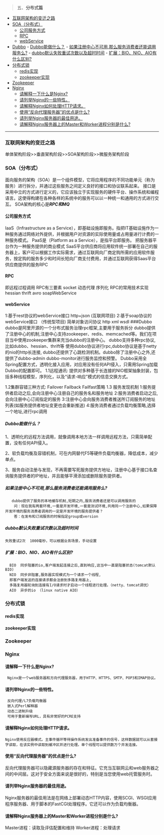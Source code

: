 > 五、**分布式篇**
- [互联网架构的变迁之路](#互联网架构的变迁之路)
- [SOA（分布式）](#soa分布式)
    - [公司服务方式](#公司服务方式)
    - [RPC](#rpc)
    - [webService](#webservice)
- [Dubbo](#dubbo)
        - [Dubbo能做什么？](#dubbo能做什么)
        - [如果注册中心不可用,那么服务消费者还能调用服务么?](#如果注册中心不可用那么服务消费者还能调用服务么)
        - [dubbo默认失败重试次数以及超时时间](#dubbo默认失败重试次数以及超时时间)
        - [扩展：BIO、NIO、AIO有什么区别?](#扩展bionioaio有什么区别)
- [分布式锁](#分布式锁)
    - [redis实现](#redis实现)
    - [zookeeper实现](#zookeeper实现)
- [Zookeeper](#zookeeper)
- [Nginx](#nginx)
    - [请解释一下什么是Nginx?](#请解释一下什么是nginx)
    - [请列举Nginx的一些特性。](#请列举nginx的一些特性)
    - [请解释Nginx如何处理HTTP请求。](#请解释nginx如何处理http请求)
    - [使用“反向代理服务器”的优点是什么?](#使用反向代理服务器的优点是什么)
    - [请列举Nginx服务器的最佳用途。](#请列举nginx服务器的最佳用途)
    - [请解释Nginx服务器上的Master和Worker进程分别是什么?](#请解释nginx服务器上的master和worker进程分别是什么)
____
### 互联网架构的变迁之路
单体架构阶段>>垂直架构阶段>>SOA架构阶段>>微服务架构阶段
### SOA（分布式）
  面向服务的架构（SOA）是一个组件模型，它将应用程序的不同功能单元（称为服务）进行拆分，并通过这些服务之间定义良好的接口和协议联系起来。
  接口是采用中立的方式进行定义的，它应该独立于实现服务的硬件平台、操作系统和编程语言。这使得构建在各种各样的系统中的服务可以以一种统一和通用的方式进行交互。
  SOA架构的核心是***RPC和MQ***
#### 公司服务方式
  IaaS（Infrastructure as a Service），即基础设施即服务。指把IT基础设施作为一种服务通过网络对外提供，并根据用户对资源的实际使用量或占用量进行计费的一种服务模式。
  PaaS是（Platform as a Service），是指平台即服务。 把服务器平台作为一种服务提供的商业模式
  SaaS平台供应商将应用软件统一部署在自己的服务器上，客户可以根据工作实际需求，通过互联网向厂商定购所需的应用软件服务，按定购的服务多少和时间长短向厂商支付费用，并通过互联网获得Saas平台供应商提供的服务RPC 
#### RPC
  即远程过程调用 
  RPC有三要素 socket 动态代理 序列化
  RPC的常用技术实现  hessian thrift  avro   soapWebService
#### webService
  1:基于rest协议的webService接口  http+json (互联网项目)
  2:基于soap协议的webService接口  （传统型项目)
         简单对象访问协议
	     http
	     xml
	     wsdl 
###Dubbo
    dubbo是阿里开源的一个分布式服务治理rpc框架,主要用于服务拆分
    dubbo提供了注册中心的机制,注册中心支持zookeeper、redis、memcached等。我们在项目当中使用zookeeper集群来充当dubbo的注册中心。
    dubbo支持多种rpc协议,比如dubbo、hessian、thrift等
    使用dubbo协议进行rpc,dubbo协议是基于netty的nio的http长连接,
    dubbo还提供了心跳检测机制。dubbo除了注册中心之外,还提供了dubbo-admin dubbo-monitor进行服务监控和预警。
    Dubbo采用全Spring配置方式，透明化接入应用，对应用没有任何API侵入，只需用Spring加载Dubbo的配置即可。
1.1远程通讯: 
提供对多种基于长连接的NIO框架抽象封装，包括多种线程模型，序列化，以及“请求-响应”模式的信息交换方式。

1.2集群容错三种方式:
   Failover
   Failback
   Failfast策略
1.3 服务发现机制
      1:服务提供者启动之后,会向注册中心注册自己的服务名和服务地址
      2:服务消费者启动之后,会向注册中心订阅指定的服务
      3:注册中心会向服务消费者推送所订阅服务的地址列表(如服务提供者地址变更也会重新推送)
      4:服务消费者通过负载均衡策略,选择一个地址,进行rpc调用
##### Dubbo能做什么？

1、透明化的远程方法调用，就像调用本地方法一样调用远程方法，只需简单配置，没有任何API侵入。

2、软负载均衡及容错机制，可在内网替代F5等硬件负载均衡器，降低成本，减少单点。

3、服务自动注册与发现，不再需要写死服务提供方地址，注册中心基于接口名查询服务提供者的IP地址，并且能够平滑添加或删除服务提供者。

##### 如果注册中心不可用,那么服务消费者还能调用服务么?
       dubbo提供了服务的本地缓存机制,短期之内,服务消费者还是可以调用服务的
        问：现在我有两套环境,一套是开发环境,一套是测试环境,共用同一个注册中心,如果保障开发环境的服务消费者调用的一定是开发环境的服务提供者？
        答：在发布和订阅服务的时候指定group或version
##### dubbo默认失败重试次数以及超时时间
    失败重试2次  1000毫秒，可以根据业务场景，手动设置

##### 扩展：BIO、NIO、AIO有什么区别?
      BIO  同步阻塞的io,客户端发起连接之后,直到响应,这当中一直是阻塞状态(tomcat默认BIO)
      NIO  同步非阻塞,服务器实现模式为一个请求一个线程,
      即客户端发送的连接请求都会注册到多路复用器上,
      多路复用器轮询到连接有I/O请求时才启动一个线程进行处理。（netty、tomcat调优）
      AIO  异步的io （linux native AIO）

### 分布式锁
#### redis实现
#### zookeeper实现
### Zookeeper
### Nginx
#### 请解释一下什么是Nginx?
     Nginx是一个web服务器和方向代理服务器，用于HTTP、HTTPS、SMTP、POP3和IMAP协议。
#### 请列举Nginx的一些特性。
     反向代理/L7负载均衡器
     嵌入式Perl解释器
     动态二进制升级
     可用于重新编写URL，具有非常好的PCRE支持
#### 请解释Nginx如何处理HTTP请求。
    Nginx使用反应器模式。主事件循环等待操作系统发出准备事件的信号，这样数据就可以从套接字读取，在该实例中读取到缓冲区并进行处理。单个线程可以提供数万个并发连接。
#### 使用“反向代理服务器”的优点是什么?
反向代理服务器可以隐藏源服务器的存在和特征。它充当互联网云和web服务器之间的中间层。这对于安全方面来说是很好的，特别是当您使用web托管服务时。
#### 请列举Nginx服务器的最佳用途。
Nginx服务器的最佳用法是在网络上部署动态HTTP内容，使用SCGI、WSGI应用程序服务器、用于脚本的FastCGI处理程序。它还可以作为负载均衡器。
#### 请解释Nginx服务器上的Master和Worker进程分别是什么?
Master进程：读取及评估配置和维持
Worker进程：处理请求
